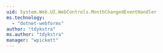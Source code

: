 ```yaml
---
uid: System.Web.UI.WebControls.MonthChangedEventHandler
ms.technology: 
  - "dotnet-webforms"
author: "tdykstra"
ms.author: "tdykstra"
manager: "wpickett"
---
```

